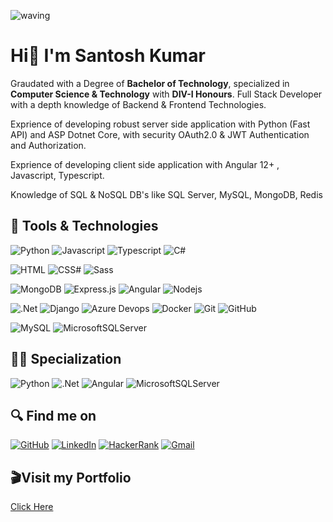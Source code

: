 ![waving](https://capsule-render.vercel.app/api?type=waving&height=200&text=Santosh%20Kumar%20&fontAlignY=40&color=gradient)

# Hi👋 I'm Santosh Kumar

Graudated with a Degree of **Bachelor of Technology**, specialized in **Computer Science & Technology** with **DIV-I Honours**.
Full Stack Developer with a depth knowledge of Backend & Frontend Technologies.

Exprience of developing robust server side application with Python (Fast API) and ASP Dotnet Core, with security OAuth2.0 & JWT Authentication and Authorization.

Exprience of developing client side application with Angular 12+ , Javascript, Typescript.

Knowledge of SQL & NoSQL DB's like SQL Server, MySQL, MongoDB, Redis

## 🚀 Tools & Technologies

![Python](https://img.shields.io/badge/Python-3776AB?style=for-the-badge&logo=python&logoColor=white)
![Javascript](https://img.shields.io/badge/JavaScript-F7DF1E?style=for-the-badge&logo=javascript&logoColor=black)
![Typescript](https://img.shields.io/badge/TypeScript-007ACC?style=for-the-badge&logo=typescript&logoColor=white)
![C#](<https://img.shields.io/badge/C%23-239120?style=for-the-badge&logo=c-sharp&logoColor=white>)

![HTML](https://img.shields.io/badge/HTML5-E34F26?style=for-the-badge&logo=html5&logoColor=white)
![CSS#](https://img.shields.io/badge/CSS3-1572B6?style=for-the-badge&logo=css3&logoColor=white)
![Sass](https://img.shields.io/badge/Sass-CC6699?style=for-the-badge&logo=sass&logoColor=white)

![MongoDB](https://img.shields.io/badge/MongoDB-4EA94B?style=for-the-badge&logo=mongodb&logoColor=white)
![Express.js](https://img.shields.io/badge/express.js-%23404d59.svg?style=for-the-badge&logo=express&logoColor=%2361DAFB)
![Angular](<https://img.shields.io/badge/Angular-DD0031?style=for-the-badge&logo=angular&logoColor=white>)
![Nodejs](https://img.shields.io/badge/Node.js-43853D?style=for-the-badge&logo=node.js&logoColor=white)

![.Net](https://img.shields.io/badge/.NET-5C2D91?style=for-the-badge&logo=.net&logoColor=white)
![Django](https://img.shields.io/badge/Django-092E20?style=for-the-badge&logo=django&logoColor=white)
![Azure Devops](https://img.shields.io/badge/Azure_DevOps-0078D7?style=for-the-badge&logo=azure-devops&logoColor=white)
![Docker](https://img.shields.io/badge/docker-%230db7ed.svg?style=for-the-badge&logo=docker&logoColor=white)
![Git](https://img.shields.io/badge/git-%23F05033.svg?style=for-the-badge&logo=git&logoColor=white)
![GitHub](https://img.shields.io/badge/GitHub-100000?style=for-the-badge&logo=github&logoColor=white)

![MySQL](<https://img.shields.io/badge/MySQL-00000F?style=for-the-badge&logo=mysql&logoColor=white>)
![MicrosoftSQLServer](https://img.shields.io/badge/Microsoft%20SQL%20Sever-CC2927?style=for-the-badge&logo=microsoft%20sql%20server&logoColor=white)

## 🕵️‍♂️ Specialization

![Python](https://img.shields.io/badge/Python-3776AB?style=for-the-badge&logo=python&logoColor=white)
![.Net](https://img.shields.io/badge/.NET-5C2D91?style=for-the-badge&logo=.net&logoColor=white)
![Angular](<https://img.shields.io/badge/Angular-DD0031?style=for-the-badge&logo=angular&logoColor=white>)
![MicrosoftSQLServer](https://img.shields.io/badge/Microsoft%20SQL%20Sever-CC2927?style=for-the-badge&logo=microsoft%20sql%20server&logoColor=white)

## 🔍 Find me on

[![GitHub](https://img.shields.io/badge/github-%23121011.svg?style=for-the-badge&logo=github&logoColor=white)](https://github.com/KumarSantosh22)
[![LinkedIn](https://img.shields.io/badge/linkedin-%230077B5.svg?style=for-the-badge&logo=linkedin&logoColor=white)](https://www.linkedin.com/in/santosh22k/)
[![HackerRank](https://img.shields.io/badge/-Hackerrank-2EC866?style=for-the-badge&logo=HackerRank&logoColor=white)](https://www.hackerrank.com/Stranger22k)
[![Gmail](https://img.shields.io/badge/Gmail-D14836?style=for-the-badge&logo=gmail&logoColor=white)](mailto:sdesantosh7@gmail.com)

## 🎬Visit my Portfolio
[Click Here](https://kumar-santosh.herokuapp.com)
